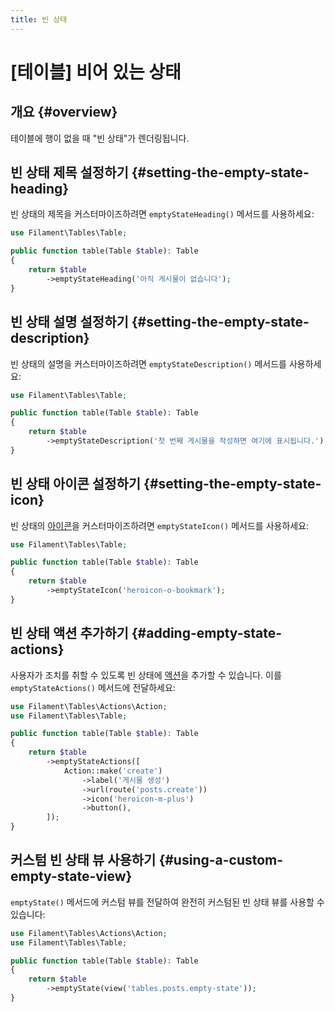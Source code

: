```yaml
---
title: 빈 상태
---
```

# [테이블] 비어 있는 상태

## 개요 {#overview}

테이블에 행이 없을 때 "빈 상태"가 렌더링됩니다.

<AutoScreenshot name="tables/empty-state" alt="빈 상태가 있는 테이블" version="3.x" />

## 빈 상태 제목 설정하기 {#setting-the-empty-state-heading}

빈 상태의 제목을 커스터마이즈하려면 `emptyStateHeading()` 메서드를 사용하세요:

```php
use Filament\Tables\Table;

public function table(Table $table): Table
{
    return $table
        ->emptyStateHeading('아직 게시물이 없습니다');
}
```

<AutoScreenshot name="tables/empty-state-heading" alt="커스터마이즈된 빈 상태 제목이 있는 테이블" version="3.x" />

## 빈 상태 설명 설정하기 {#setting-the-empty-state-description}

빈 상태의 설명을 커스터마이즈하려면 `emptyStateDescription()` 메서드를 사용하세요:

```php
use Filament\Tables\Table;

public function table(Table $table): Table
{
    return $table
        ->emptyStateDescription('첫 번째 게시물을 작성하면 여기에 표시됩니다.');
}
```

<AutoScreenshot name="tables/empty-state-description" alt="빈 상태 설명이 있는 테이블" version="3.x" />

## 빈 상태 아이콘 설정하기 {#setting-the-empty-state-icon}

빈 상태의 [아이콘](https://blade-ui-kit.com/blade-icons?set=1#search)을 커스터마이즈하려면 `emptyStateIcon()` 메서드를 사용하세요:

```php
use Filament\Tables\Table;

public function table(Table $table): Table
{
    return $table
        ->emptyStateIcon('heroicon-o-bookmark');
}
```

<AutoScreenshot name="tables/empty-state-icon" alt="커스터마이즈된 빈 상태 아이콘이 있는 테이블" version="3.x" />

## 빈 상태 액션 추가하기 {#adding-empty-state-actions}

사용자가 조치를 취할 수 있도록 빈 상태에 [액션](actions)을 추가할 수 있습니다. 이를 `emptyStateActions()` 메서드에 전달하세요:

```php
use Filament\Tables\Actions\Action;
use Filament\Tables\Table;

public function table(Table $table): Table
{
    return $table
        ->emptyStateActions([
            Action::make('create')
                ->label('게시물 생성')
                ->url(route('posts.create'))
                ->icon('heroicon-m-plus')
                ->button(),
        ]);
}
```

<AutoScreenshot name="tables/empty-state-actions" alt="빈 상태 액션이 있는 테이블" version="3.x" />

## 커스텀 빈 상태 뷰 사용하기 {#using-a-custom-empty-state-view}

`emptyState()` 메서드에 커스텀 뷰를 전달하여 완전히 커스텀된 빈 상태 뷰를 사용할 수 있습니다:

```php
use Filament\Tables\Actions\Action;
use Filament\Tables\Table;

public function table(Table $table): Table
{
    return $table
        ->emptyState(view('tables.posts.empty-state'));
}
```
